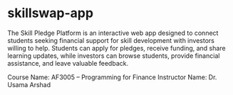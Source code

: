 
# skillswap-app
The Skill Pledge Platform is an interactive web app designed to connect students seeking financial support for skill development with investors willing to help. Students can apply for pledges, receive funding, and share learning updates, while investors can browse students, provide financial assistance, and leave valuable feedback.

Course Name: AF3005 – Programming for Finance
Instructor Name: Dr. Usama Arshad
